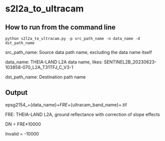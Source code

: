 # s2l2a_to_ultracam

## How to run from the command line

```batch
python s2l2a_to_ultracam.py -p src_path_name -n data_name -d dst_path_name
```

src_path_name: Source data path name, excluding the data name itself

data_name:  THEIA-LAND L2A data name, likes: SENTINEL2B_20230623-103858-070_L2A_T31TFJ_C_V3-1

dst_path_name: Destination path name

## Output

epsg2154_+{data_name}+_FRE_+{ultracam_band_name}+.tif

FRE: THEIA-LAND L2A, ground reflectance with correction of slope effects

DN = FRE*10000

Invalid = -10000
